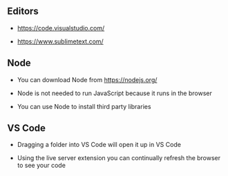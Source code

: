 ## Editors 

- https://code.visualstudio.com/ 

- https://www.sublimetext.com/ 

 

## Node 

- You can download Node from https://nodejs.org/ 

- Node is not needed to run JavaScript because it runs in the browser 

- You can use Node to install third party libraries 

 

## VS Code 

- Dragging a folder into VS Code will open it up in VS Code  

- Using the live server extension you can continually refresh the browser to see your code 


